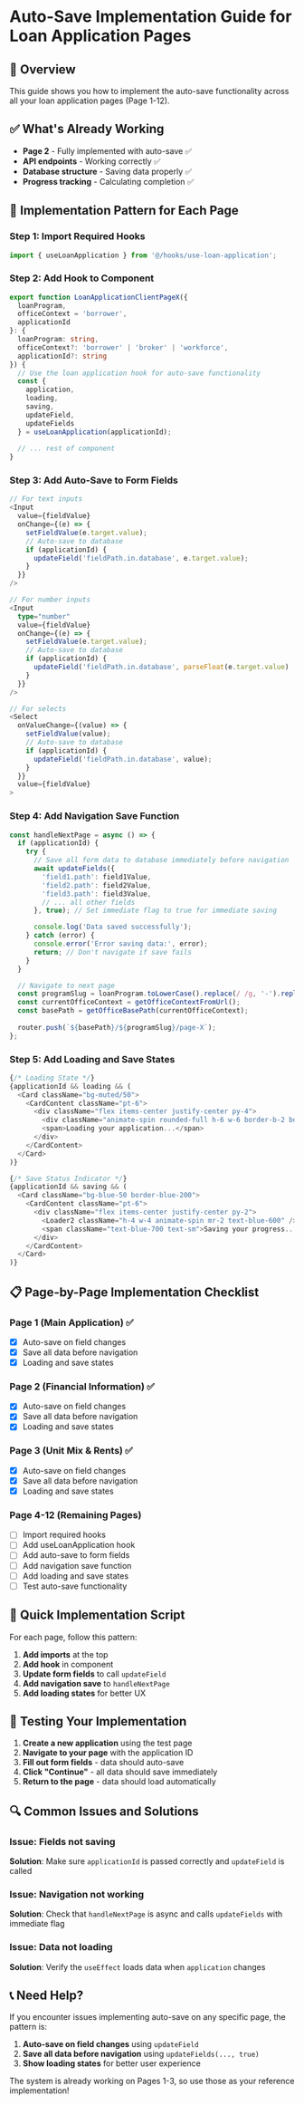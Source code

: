 # Auto-Save Implementation Guide for Loan Application Pages

## 🎯 Overview
This guide shows you how to implement the auto-save functionality across all your loan application pages (Page 1-12).

## ✅ What's Already Working
- **Page 2** - Fully implemented with auto-save ✅
- **API endpoints** - Working correctly ✅
- **Database structure** - Saving data properly ✅
- **Progress tracking** - Calculating completion ✅

## 🔧 Implementation Pattern for Each Page

### Step 1: Import Required Hooks
```typescript
import { useLoanApplication } from '@/hooks/use-loan-application';
```

### Step 2: Add Hook to Component
```typescript
export function LoanApplicationClientPageX({ 
  loanProgram, 
  officeContext = 'borrower',
  applicationId 
}: { 
  loanProgram: string, 
  officeContext?: 'borrower' | 'broker' | 'workforce',
  applicationId?: string 
}) {
  // Use the loan application hook for auto-save functionality
  const { 
    application, 
    loading, 
    saving, 
    updateField, 
    updateFields 
  } = useLoanApplication(applicationId);
  
  // ... rest of component
}
```

### Step 3: Add Auto-Save to Form Fields
```typescript
// For text inputs
<Input 
  value={fieldValue} 
  onChange={(e) => {
    setFieldValue(e.target.value);
    // Auto-save to database
    if (applicationId) {
      updateField('fieldPath.in.database', e.target.value);
    }
  }} 
/>

// For number inputs
<Input 
  type="number"
  value={fieldValue} 
  onChange={(e) => {
    setFieldValue(e.target.value);
    // Auto-save to database
    if (applicationId) {
      updateField('fieldPath.in.database', parseFloat(e.target.value) || 0);
    }
  }} 
/>

// For selects
<Select 
  onValueChange={(value) => {
    setFieldValue(value);
    // Auto-save to database
    if (applicationId) {
      updateField('fieldPath.in.database', value);
    }
  }} 
  value={fieldValue}
>
```

### Step 4: Add Navigation Save Function
```typescript
const handleNextPage = async () => {
  if (applicationId) {
    try {
      // Save all form data to database immediately before navigation
      await updateFields({
        'field1.path': field1Value,
        'field2.path': field2Value,
        'field3.path': field3Value,
        // ... all other fields
      }, true); // Set immediate flag to true for immediate saving

      console.log('Data saved successfully');
    } catch (error) {
      console.error('Error saving data:', error);
      return; // Don't navigate if save fails
    }
  }

  // Navigate to next page
  const programSlug = loanProgram.toLowerCase().replace(/ /g, '-').replace(/&/g, 'and');
  const currentOfficeContext = getOfficeContextFromUrl();
  const basePath = getOfficeBasePath(currentOfficeContext);
  
  router.push(`${basePath}/${programSlug}/page-X`);
};
```

### Step 5: Add Loading and Save States
```typescript
{/* Loading State */}
{applicationId && loading && (
  <Card className="bg-muted/50">
    <CardContent className="pt-6">
      <div className="flex items-center justify-center py-4">
        <div className="animate-spin rounded-full h-6 w-6 border-b-2 border-primary mr-2"></div>
        <span>Loading your application...</span>
      </div>
    </CardContent>
  </Card>
)}

{/* Save Status Indicator */}
{applicationId && saving && (
  <Card className="bg-blue-50 border-blue-200">
    <CardContent className="pt-6">
      <div className="flex items-center justify-center py-2">
        <Loader2 className="h-4 w-4 animate-spin mr-2 text-blue-600" />
        <span className="text-blue-700 text-sm">Saving your progress...</span>
      </div>
    </CardContent>
  </Card>
)}
```

## 📋 Page-by-Page Implementation Checklist

### Page 1 (Main Application) ✅
- [x] Auto-save on field changes
- [x] Save all data before navigation
- [x] Loading and save states

### Page 2 (Financial Information) ✅
- [x] Auto-save on field changes
- [x] Save all data before navigation
- [x] Loading and save states

### Page 3 (Unit Mix & Rents) ✅
- [x] Auto-save on field changes
- [x] Save all data before navigation
- [x] Loading and save states

### Page 4-12 (Remaining Pages)
- [ ] Import required hooks
- [ ] Add useLoanApplication hook
- [ ] Add auto-save to form fields
- [ ] Add navigation save function
- [ ] Add loading and save states
- [ ] Test auto-save functionality

## 🚀 Quick Implementation Script

For each page, follow this pattern:

1. **Add imports** at the top
2. **Add hook** in component
3. **Update form fields** to call `updateField`
4. **Add navigation save** to `handleNextPage`
5. **Add loading states** for better UX

## 🧪 Testing Your Implementation

1. **Create a new application** using the test page
2. **Navigate to your page** with the application ID
3. **Fill out form fields** - data should auto-save
4. **Click "Continue"** - all data should save immediately
5. **Return to the page** - data should load automatically

## 🔍 Common Issues and Solutions

### Issue: Fields not saving
**Solution**: Make sure `applicationId` is passed correctly and `updateField` is called

### Issue: Navigation not working
**Solution**: Check that `handleNextPage` is async and calls `updateFields` with immediate flag

### Issue: Data not loading
**Solution**: Verify the `useEffect` loads data when `application` changes

## 📞 Need Help?

If you encounter issues implementing auto-save on any specific page, the pattern is:
1. **Auto-save on field changes** using `updateField`
2. **Save all data before navigation** using `updateFields(..., true)`
3. **Show loading states** for better user experience

The system is already working on Pages 1-3, so use those as your reference implementation!
